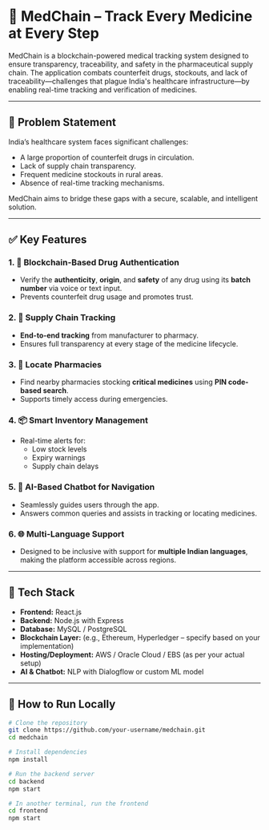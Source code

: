 # 🧬 MedChain – Track Every Medicine at Every Step

MedChain is a blockchain-powered medical tracking system designed to ensure transparency, traceability, and safety in the pharmaceutical supply chain. The application combats counterfeit drugs, stockouts, and lack of traceability—challenges that plague India's healthcare infrastructure—by enabling real-time tracking and verification of medicines.

---

## 🚨 Problem Statement

India’s healthcare system faces significant challenges:

- A large proportion of counterfeit drugs in circulation.
- Lack of supply chain transparency.
- Frequent medicine stockouts in rural areas.
- Absence of real-time tracking mechanisms.

MedChain aims to bridge these gaps with a secure, scalable, and intelligent solution.

---

## ✅ Key Features

### 1. 🔐 Blockchain-Based Drug Authentication
- Verify the **authenticity**, **origin**, and **safety** of any drug using its **batch number** via voice or text input.
- Prevents counterfeit drug usage and promotes trust.

### 2. 🔗 Supply Chain Tracking
- **End-to-end tracking** from manufacturer to pharmacy.
- Ensures full transparency at every stage of the medicine lifecycle.

### 3. 🏥 Locate Pharmacies
- Find nearby pharmacies stocking **critical medicines** using **PIN code-based search**.
- Supports timely access during emergencies.

### 4. 📦 Smart Inventory Management
- Real-time alerts for:
  - Low stock levels
  - Expiry warnings
  - Supply chain delays

### 5. 🤖 AI-Based Chatbot for Navigation
- Seamlessly guides users through the app.
- Answers common queries and assists in tracking or locating medicines.

### 6. 🌐 Multi-Language Support
- Designed to be inclusive with support for **multiple Indian languages**, making the platform accessible across regions.

---

## 🚀 Tech Stack

- **Frontend:** React.js
- **Backend:** Node.js with Express
- **Database:** MySQL / PostgreSQL
- **Blockchain Layer:** (e.g., Ethereum, Hyperledger – specify based on your implementation)
- **Hosting/Deployment:** AWS / Oracle Cloud / EBS (as per your actual setup)
- **AI & Chatbot:** NLP with Dialogflow or custom ML model

---

## 📌 How to Run Locally

```bash
# Clone the repository
git clone https://github.com/your-username/medchain.git
cd medchain

# Install dependencies
npm install

# Run the backend server
cd backend
npm start

# In another terminal, run the frontend
cd frontend
npm start
